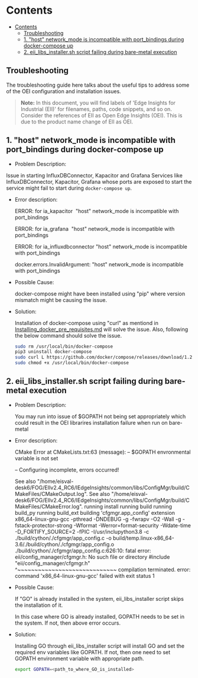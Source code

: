 # Contents

- [Contents](#contents)
  - [Troubleshooting](#troubleshooting)
  - [1. "host" network_mode is incompatible with port_bindings during docker-compose up](#1-host-network_mode-is-incompatible-with-port_bindings-during-docker-compose-up)
  - [2. eii_libs_installer.sh script failing during bare-metal execution](#2-eii_libs_installersh-script-failing-during-bare-metal-execution)

## Troubleshooting

The troubleshooting guide here talks about the useful tips to address some of the OEI configuration and installation issues.

>**Note:** In this document, you will find labels of 'Edge Insights for Industrial (EII)' for filenames, paths, code snippets, and so on. Consider the references of EII as Open Edge Insights (OEI). This is due to the product name change of EII as OEI.

## 1. "host" network_mode is incompatible with port_bindings during docker-compose up

- Problem Description:

Issue in starting InfluxDBConnector, Kapacitor and Grafana Services like InfluxDBConnector, Kapacitor, Grafana whose ports are exposed to start the service might fail to start during `docker-compose up`.

- Error description:

  ERROR: for ia_kapacitor  "host" network_mode is incompatible with port_bindings

  ERROR: for ia_grafana  "host" network_mode is incompatible with port_bindings

  ERROR: for ia_influxdbconnector "host" network_mode is incompatible with port_bindings

  docker.errors.InvalidArgument: "host" network_mode is incompatible with port_bindings

- Possible Cause:

  docker-compose might have been installed using "pip" where version mismatch might be causing the issue.

- Solution:

  Installation of docker-compose using "curl" as mentiond in [Installing_docker_pre_requisites.md](./Installing_docker_pre_requisites.md) will solve the
  issue. Also, following the below command should solve the issue.

  ```sh
  sudo rm /usr/local/bin/docker-compose
  pip3 uninstall docker-compose
  sudo curl L https://github.com/docker/compose/releases/download/1.27.4/docker-compose-`uname -s``uname -m` -o /usr/local/bin/docker-compose
  sudo chmod +x /usr/local/bin/docker-compose
  ```

## 2. eii_libs_installer.sh script failing during bare-metal execution

- Problem Description:

  You may run into issue of $GOPATH not being set appropriately which could result in the OEI librarires installation failure when run on bare-metal

- Error description:

  CMake Error at CMakeLists.txt:63 (message):
  – $GOPATH envronmental variable is not set

  – Configuring incomplete, errors occurred!

  See also "/home/eisval-desk6/FOG/EIIv2.4_RC6/IEdgeInsights/common/libs/ConfigMgr/build/CMakeFiles/CMakeOutput.log".
  See also "/home/eisval-desk6/FOG/EIIv2.4_RC6/IEdgeInsights/common/libs/ConfigMgr/build/CMakeFiles/CMakeError.log".
  running install
  running build
  running build_py
  running build_ext
  building 'cfgmgr.app_config' extension
  x86_64-linux-gnu-gcc -pthread -DNDEBUG -g -fwrapv -O2 -Wall -g -fstack-protector-strong -Wformat -Werror=format-security -Wdate-time -D_FORTIFY_SOURCE=2 -fPIC -I/usr/inclupython3.8 -c ./build/cython/./cfgmgr/app_config.c -o build/temp.linux-x86_64-3.6/./build/cython/./cfgmgr/app_config.o
  ./build/cython/./cfgmgr/app_config.c:626:10: fatal error: eii/config_manager/cfgmgr.h: No such file or directory
  #include "eii/config_manager/cfgmgr.h"
  ^~~~~~~~~~~~~~~~~~~~~~~~~~~~~~
  compilation terminated.
  error: command 'x86_64-linux-gnu-gcc' failed with exit status 1

- Possible Cause:

  If "GO" is already installed in the system, eii_libs_installer script skips the installation of it.

  In this case where GO is already installed, GOPATH needs to be set in the system. If not, then above error occurs.

- Solution:

  Installing GO through eii_libs_installer script will install GO and set the required env variables like GOPATH. If not, then one need to set GOPATH
  environment variable with appropriate path.

  ```sh
  export GOPATH=<path_to_where_GO_is_installed>
  ```

